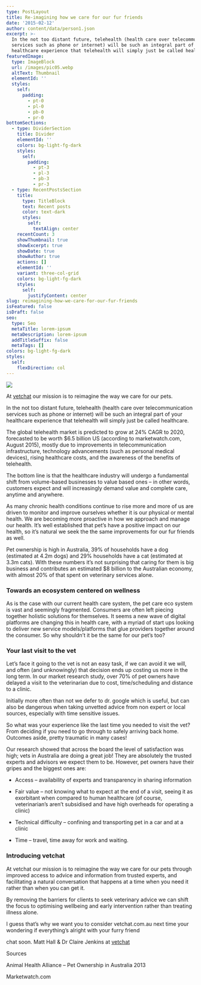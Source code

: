 ```yaml
---
type: PostLayout
title: Re-imagining how we care for our fur friends
date: '2015-02-12'
author: content/data/person1.json
excerpt: >-
  In the not too distant future, telehealth (health care over telecommunication
  services such as phone or internet) will be such an integral part of your
  healthcare experience that telehealth will simply just be called healthcare.
featuredImage:
  type: ImageBlock
  url: /images/pic05.webp
  altText: Thumbnail
  elementId: ''
  styles:
    self:
      padding:
        - pt-0
        - pl-0
        - pb-0
        - pr-0
bottomSections:
  - type: DividerSection
    title: Divider
    elementId: ''
    colors: bg-light-fg-dark
    styles:
      self:
        padding:
          - pt-3
          - pl-3
          - pb-3
          - pr-3
  - type: RecentPostsSection
    title:
      type: TitleBlock
      text: Recent posts
      color: text-dark
      styles:
        self:
          textAlign: center
    recentCount: 3
    showThumbnail: true
    showExcerpt: true
    showDate: true
    showAuthor: true
    actions: []
    elementId: ''
    variant: three-col-grid
    colors: bg-light-fg-dark
    styles:
      self:
        justifyContent: center
slug: reimagining-how-we-care-for-our-fur-friends
isFeatured: false
isDraft: false
seo:
  type: Seo
  metaTitle: lorem-ipsum
  metaDescription: lorem-ipsum
  addTitleSuffix: false
  metaTags: []
colors: bg-light-fg-dark
styles:
  self:
    flexDirection: col
---
```

![](/images/pic05.webp)

At [vetchat](https://vetchat.com.au/) our mission is to reimagine the way we care for our pets.

In the not too distant future, telehealth (health care over telecommunication services such as phone or internet) will be such an integral part of your healthcare experience that telehealth will simply just be called healthcare.

The global telehealth market is predicted to grow at 24% CAGR to 2020, forecasted to be worth $6.5 billion US (according to marketwatch.com, August 2015), mostly due to improvements in telecommunication infrastructure, technology advancements (such as personal medical devices), rising healthcare costs, and the awareness of the benefits of telehealth.

The bottom line is that the healthcare industry will undergo a fundamental shift from volume-based businesses to value based ones – in other words, customers expect and will increasingly demand value and complete care, anytime and anywhere.

As many chronic health conditions continue to rise more and more of us are driven to monitor and improve ourselves whether it is our physical or mental health. We are becoming more proactive in how we approach and manage our health. It’s well established that pet’s have a positive impact on our health, so it’s natural we seek the the same improvements for our fur friends as well.

Pet ownership is high in Australia, 39% of households have a dog (estimated at 4.2m dogs) and 29% households have a cat (estimated at 3.3m cats). With these numbers it’s not surprising that caring for them is big business and contributes an estimated $8 billion to the Australian economy, with almost 20% of that spent on veterinary services alone.

### Towards an ecosystem centered on wellness

As is the case with our current health care system, the pet care eco system is vast and seemingly fragmented. Consumers are often left piecing together holistic solutions for themselves. It seems a new wave of digital platforms are changing this in health care, with a myriad of start ups looking to deliver new service models/platforms that glue providers together around the consumer. So why shouldn’t it be the same for our pet’s too?

### Your last visit to the vet

Let’s face it going to the vet is not an easy task, if we can avoid it we will, and often (and unknowingly) that decision ends up costing us more in the long term. In our market research study, over 70% of pet owners have delayed a visit to the veterinarian due to cost, time/scheduling and distance to a clinic.

Initially more often than not we defer to dr. google which is useful, but can also be dangerous when taking unvetted advice from non expert or local sources, especially with time sensitive issues.

So what was your experience like the last time you needed to visit the vet? From deciding if you need to go through to safely arriving back home. Outcomes aside, pretty traumatic in many cases!

Our research showed that across the board the level of satisfaction was high; vets in Australia are doing a great job! They are absolutely the trusted experts and advisors we expect them to be. However, pet owners have their gripes and the biggest ones are:

*   Access – availability of experts and transparency in sharing information

*   Fair value – not knowing what to expect at the end of a visit, seeing it as exorbitant when compared to human healthcare (of course, veterinarian’s aren’t subsidised and have high overheads for operating a clinic)

*   Technical difficulty – confining and transporting pet in a car and at a clinic

*   Time – travel, time away for work and waiting.

### Introducing vetchat

At vetchat our mission is to reimagine the way we care for our pets through improved access to advice and information from trusted experts, and facilitating a natural conversation that happens at a time when you need it rather than when you can get it.

By removing the barriers for clients to seek veterinary advice we can shift the focus to optimising wellbeing and early intervention rather than treating illness alone.

I guess that’s why we want you to consider vetchat.com.au next time your wondering if everything’s alright with your furry friend

chat soon. Matt Hall & Dr Claire Jenkins at [vetchat](https://vetchat.com.au/)



Sources

Animal Health Alliance – Pet Ownership in Australia 2013

Marketwatch.com

